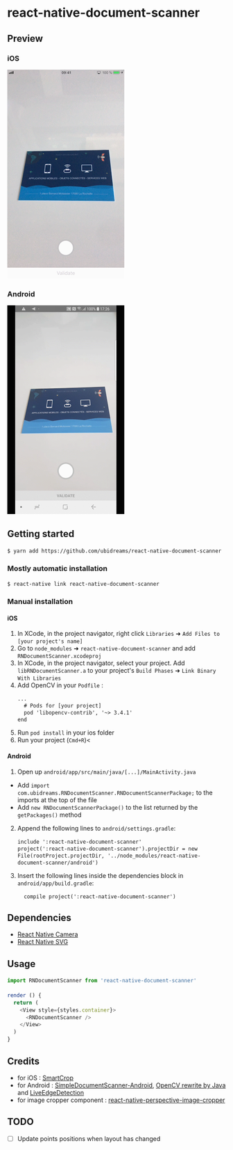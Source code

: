 # react-native-document-scanner

## Preview

### iOS

![iOS Preview](./preview-ios.gif)

### Android

![Android Preview](./preview-android.gif)

## Getting started

`$ yarn add https://github.com/ubidreams/react-native-document-scanner`

### Mostly automatic installation

`$ react-native link react-native-document-scanner`

### Manual installation

#### iOS

1. In XCode, in the project navigator, right click `Libraries` ➜ `Add Files to [your project's name]`
2. Go to `node_modules` ➜ `react-native-document-scanner` and add `RNDocumentScanner.xcodeproj`
3. In XCode, in the project navigator, select your project. Add `libRNDocumentScanner.a` to your project's `Build Phases` ➜ `Link Binary With Libraries`
4. Add OpenCV in your `Podfile` :
   ```
   ...
     # Pods for [your project]
     pod 'libopencv-contrib', '~> 3.4.1'
   end
   ```
5. Run `pod install` in your ios folder
6. Run your project (`Cmd+R`)<

#### Android

1. Open up `android/app/src/main/java/[...]/MainActivity.java`

- Add `import com.ubidreams.RNDocumentScanner.RNDocumentScannerPackage;` to the imports at the top of the file
- Add `new RNDocumentScannerPackage()` to the list returned by the `getPackages()` method

2. Append the following lines to `android/settings.gradle`:
   ```
   include ':react-native-document-scanner'
   project(':react-native-document-scanner').projectDir = new File(rootProject.projectDir, '../node_modules/react-native-document-scanner/android')
   ```
3. Insert the following lines inside the dependencies block in `android/app/build.gradle`:
   ```
     compile project(':react-native-document-scanner')
   ```

## Dependencies

- [React Native Camera](https://react-native-community.github.io/react-native-camera/docs/installation)
- [React Native SVG](https://github.com/react-native-community/react-native-svg#installation)

## Usage

```javascript
import RNDocumentScanner from 'react-native-document-scanner'

render () {
  return (
    <View style={styles.container}>
      <RNDocumentScanner />
    </View>
  )
}
```

## Credits

- for iOS : [SmartCrop](https://github.com/kronik/smartcrop)
- for Android : [SimpleDocumentScanner-Android](https://github.com/jbttn/SimpleDocumentScanner-Android), [OpenCV rewrite by Java](https://github.com/kongzaohui/OpenCV) and [LiveEdgeDetection](https://github.com/adityaarora1/LiveEdgeDetection)
- for image cropper component : [react-native-perspective-image-cropper](https://github.com/Michaelvilleneuve/react-native-perspective-image-cropper)

## TODO

- [ ] Update points positions when layout has changed
